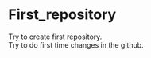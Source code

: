 # First_repository
Try to create first repository.
<br>
Try to do first time changes in the github.
